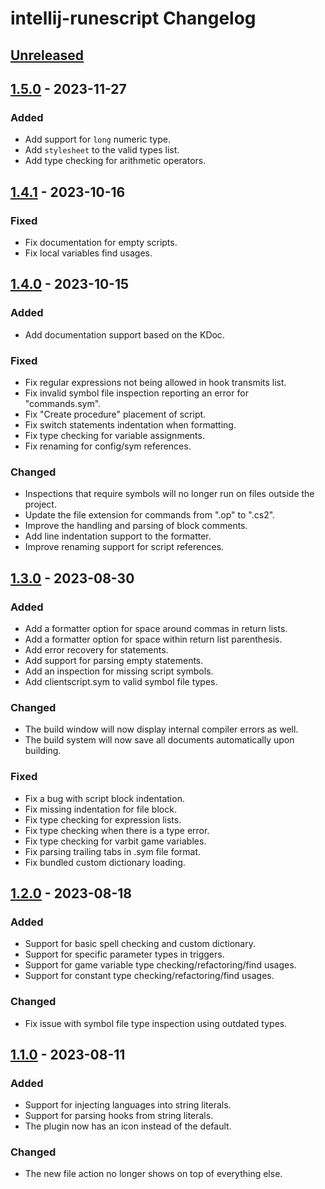 # intellij-runescript Changelog

## [Unreleased]

## [1.5.0] - 2023-11-27

### Added

- Add support for `long` numeric type.
- Add `stylesheet` to the valid types list.
- Add type checking for arithmetic operators.

## [1.4.1] - 2023-10-16

### Fixed

- Fix documentation for empty scripts.
- Fix local variables find usages.

## [1.4.0] - 2023-10-15

### Added

- Add documentation support based on the KDoc.

### Fixed

- Fix regular expressions not being allowed in hook transmits list.
- Fix invalid symbol file inspection reporting an error for "commands.sym".
- Fix "Create procedure" placement of script.
- Fix switch statements indentation when formatting.
- Fix type checking for variable assignments.
- Fix renaming for config/sym references.

### Changed

- Inspections that require symbols will no longer run on files outside the project.
- Update the file extension for commands from ".op" to ".cs2".
- Improve the handling and parsing of block comments.
- Add line indentation support to the formatter.
- Improve renaming support for script references.

## [1.3.0] - 2023-08-30

### Added

- Add a formatter option for space around commas in return lists.
- Add a formatter option for space within return list parenthesis.
- Add error recovery for statements.
- Add support for parsing empty statements.
- Add an inspection for missing script symbols.
- Add clientscript.sym to valid symbol file types.

### Changed

- The build window will now display internal compiler errors as well.
- The build system will now save all documents automatically upon building.

### Fixed

- Fix a bug with script block indentation.
- Fix missing indentation for file block.
- Fix type checking for expression lists.
- Fix type checking when there is a type error.
- Fix type checking for varbit game variables.
- Fix parsing trailing tabs in .sym file format.
- Fix bundled custom dictionary loading.

## [1.2.0] - 2023-08-18

### Added

- Support for basic spell checking and custom dictionary.
- Support for specific parameter types in triggers.
- Support for game variable type checking/refactoring/find usages.
- Support for constant type checking/refactoring/find usages.

### Changed

- Fix issue with symbol file type inspection using outdated types.

## [1.1.0] - 2023-08-11

### Added

- Support for injecting languages into string literals.
- Support for parsing hooks from string literals. 
- The plugin now has an icon instead of the default.

### Changed

- The new file action no longer shows on top of everything else.

[Unreleased]: https://github.com/waleedyaseen/intellij-runescript/compare/v1.5.0...HEAD
[1.5.0]: https://github.com/waleedyaseen/intellij-runescript/compare/v1.4.1...v1.5.0
[1.4.1]: https://github.com/waleedyaseen/intellij-runescript/compare/v1.4.0...v1.4.1
[1.4.0]: https://github.com/waleedyaseen/intellij-runescript/compare/v1.3.0...v1.4.0
[1.3.0]: https://github.com/waleedyaseen/intellij-runescript/compare/v1.2.0...v1.3.0
[1.2.0]: https://github.com/waleedyaseen/intellij-runescript/compare/v1.1.0...v1.2.0
[1.1.0]: https://github.com/waleedyaseen/intellij-runescript/commits/v1.1.0
